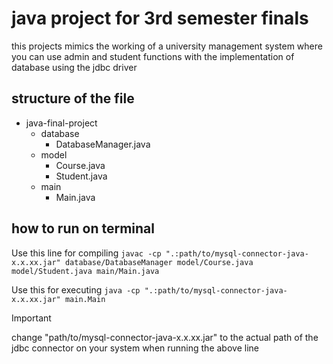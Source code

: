 # java project for 3rd semester finals
this projects mimics the working of a university management system where you can use admin and student functions with the implementation of database using the jdbc driver

## structure of the file

<ul>
  <li>java-final-project
    <ul>
      <li>database
        <ul>
          <li>DatabaseManager.java</li>
        </ul>
      </li>
      <li>model
        <ul>
          <li>Course.java</li>
          <li>Student.java</li>
        </ul>
      </li>
      <li>main
        <ul>
          <li>Main.java</li>
        </ul>
      </li>
    </ul>
  </li>
</ul>



## how to run on terminal 

Use this line for compiling 
`javac -cp ".:path/to/mysql-connector-java-x.x.xx.jar" database/DatabaseManager model/Course.java model/Student.java main/Main.java`

Use this for executing 
`java -cp ".:path/to/mysql-connector-java-x.x.xx.jar" main.Main`

> [!IMPORTANT]
> change "path/to/mysql-connector-java-x.x.xx.jar" to the actual path of the jdbc connector on your system when running the above line

